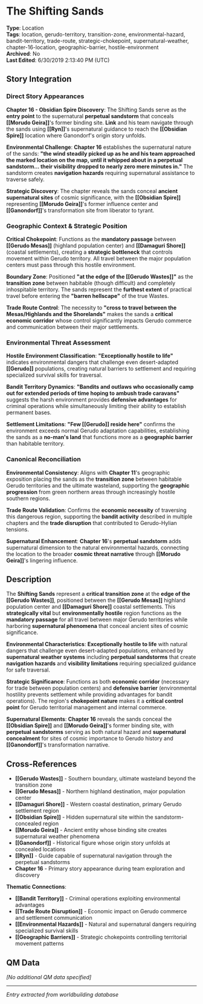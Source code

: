 # The Shifting Sands

**Type**: Location  
**Tags**: location, gerudo-territory, transition-zone, environmental-hazard, bandit-territory, trade-route, strategic-chokepoint, supernatural-weather, chapter-16-location, geographic-barrier, hostile-environment  
**Archived**: No  
**Last Edited**: 6/30/2019 2:13:40 PM (UTC)

## Story Integration

### Direct Story Appearances
**Chapter 16 - Obsidian Spire Discovery**: The Shifting Sands serve as the **entry point** to the supernatural **perpetual sandstorm** that conceals **[[Morudo Geira]]**'s former binding site. **Link** and his team navigate through the sands using **[[Ryn]]**'s supernatural guidance to reach the **[[Obsidian Spire]]** location where Ganondorf's origin story unfolds.

**Environmental Challenge**: **Chapter 16** establishes the supernatural nature of the sands: **"the wind steadily picked up as he and his team approached the marked location on the map, until it whipped about in a perpetual sandstorm... their visibility dropped to nearly zero mere minutes in."** The sandstorm creates **navigation hazards** requiring supernatural assistance to traverse safely.

**Strategic Discovery**: The chapter reveals the sands conceal **ancient supernatural sites** of cosmic significance, with the **[[Obsidian Spire]]** representing **[[Morudo Geira]]**'s former influence center and **[[Ganondorf]]**'s transformation site from liberator to tyrant.

### Geographic Context & Strategic Position
**Critical Chokepoint**: Functions as the **mandatory passage** between **[[Gerudo Mesas]]** (highland population center) and **[[Damaguri Shore]]** (coastal settlements), creating a **strategic bottleneck** that controls movement within Gerudo territory. All travel between the major population centers must pass through this hostile environment.

**Boundary Zone**: Positioned **"at the edge of the [[Gerudo Wastes]]"** as the **transition zone** between habitable (though difficult) and completely inhospitable territory. The sands represent the **furthest extent** of practical travel before entering the **"barren hellscape"** of the true Wastes.

**Trade Route Control**: The necessity to **"cross to travel between the Mesas/Highlands and the Shorelands"** makes the sands a **critical economic corridor** whose control significantly impacts Gerudo commerce and communication between their major settlements.

### Environmental Threat Assessment
**Hostile Environment Classification**: **"Exceptionally hostile to life"** indicates environmental dangers that challenge even desert-adapted **[[Gerudo]]** populations, creating natural barriers to settlement and requiring specialized survival skills for traversal.

**Bandit Territory Dynamics**: **"Bandits and outlaws who occasionally camp out for extended periods of time hoping to ambush trade caravans"** suggests the harsh environment provides **defensive advantages** for criminal operations while simultaneously limiting their ability to establish permanent bases.

**Settlement Limitations**: **"Few [[Gerudo]] reside here"** confirms the environment exceeds normal Gerudo adaptation capabilities, establishing the sands as a **no-man's land** that functions more as a **geographic barrier** than habitable territory.

### Canonical Reconciliation
**Environmental Consistency**: Aligns with **Chapter 11**'s geographic exposition placing the sands as the **transition zone** between habitable Gerudo territories and the ultimate wasteland, supporting the **geographic progression** from green northern areas through increasingly hostile southern regions.

**Trade Route Validation**: Confirms the **economic necessity** of traversing this dangerous region, supporting the **bandit activity** described in multiple chapters and the **trade disruption** that contributed to Gerudo-Hylian tensions.

**Supernatural Enhancement**: **Chapter 16**'s **perpetual sandstorm** adds supernatural dimension to the natural environmental hazards, connecting the location to the broader **cosmic threat narrative** through **[[Morudo Geira]]**'s lingering influence.

## Description
The **Shifting Sands** represent a **critical transition zone** at the **edge of the [[Gerudo Wastes]]**, positioned between the **[[Gerudo Mesas]]** highland population center and **[[Damaguri Shore]]** coastal settlements. This **strategically vital** but **environmentally hostile** region functions as the **mandatory passage** for all travel between major Gerudo territories while harboring **supernatural phenomena** that conceal ancient sites of cosmic significance.

**Environmental Characteristics**: **Exceptionally hostile to life** with natural dangers that challenge even desert-adapted populations, enhanced by **supernatural weather systems** including **perpetual sandstorms** that create **navigation hazards** and **visibility limitations** requiring specialized guidance for safe traversal.

**Strategic Significance**: Functions as both **economic corridor** (necessary for trade between population centers) and **defensive barrier** (environmental hostility prevents settlement while providing advantages for bandit operations). The region's **chokepoint nature** makes it a **critical control point** for Gerudo territorial management and internal commerce.

**Supernatural Elements**: **Chapter 16** reveals the sands conceal the **[[Obsidian Spire]]** and **[[Morudo Geira]]**'s former binding site, with **perpetual sandstorms** serving as both natural hazard and **supernatural concealment** for sites of cosmic importance to Gerudo history and **[[Ganondorf]]**'s transformation narrative.

## Cross-References
- **[[Gerudo Wastes]]** - Southern boundary, ultimate wasteland beyond the transition zone
- **[[Gerudo Mesas]]** - Northern highland destination, major population center
- **[[Damaguri Shore]]** - Western coastal destination, primary Gerudo settlement region
- **[[Obsidian Spire]]** - Hidden supernatural site within the sandstorm-concealed region
- **[[Morudo Geira]]** - Ancient entity whose binding site creates supernatural weather phenomena
- **[[Ganondorf]]** - Historical figure whose origin story unfolds at concealed locations
- **[[Ryn]]** - Guide capable of supernatural navigation through the perpetual sandstorms
- **Chapter 16** - Primary story appearance during team exploration and discovery

**Thematic Connections**:
- **[[Bandit Territory]]** - Criminal operations exploiting environmental advantages
- **[[Trade Route Disruption]]** - Economic impact on Gerudo commerce and settlement communication
- **[[Environmental Hazards]]** - Natural and supernatural dangers requiring specialized survival skills
- **[[Geographic Barriers]]** - Strategic chokepoints controlling territorial movement patterns

## QM Data
*[No additional QM data specified]*

---
*Entry extracted from worldbuilding database*
